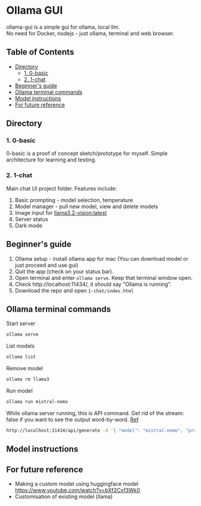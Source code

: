 # Ollama GUI
ollama-gui is a simple gui for ollama, local llm.  
No need for Docker, nodejs - just ollama, terminal and web browser.  

## Table of Contents
- [Directory](#directory)
  - [1. 0-basic](#1-0-basic)
  - [2. 1-chat](#2-1-chat)
- [Beginner's guide](#beginners-guide)
- [Ollama terminal commands](#ollama-terminal-commands)
- [Model instructions](#model-instructions)
- [For future reference](#for-future-reference)

## Directory
### 1. 0-basic
0-basic is a proof of concept sketch/prototype for myself. Simple architecture for learning and testing.
### 2. 1-chat
Main chat UI project folder. Features include:
1) Basic prompting - model selection, temperature
2) Model manager - pull new model, view and delete models
3) Image input for [llama3.2-vision:latest](https://ollama.com/library/llama3.2-vision)
4) Server status
5) Dark mode

## Beginner's guide
1. Ollama setup - install ollama app for mac (You can download model or just proceed and use gui)
2. Quit the app (check on your status bar). 
3. Open terminal and enter `ollama serve`. Keep that terminal window open.
4. Check http://localhost:11434/, it should say "Ollama is running".
5. Download the repo and open `1-chat/index.html`

## Ollama terminal commands
Start server
```bash
ollama serve
```
List models
```bash
ollama list
```
Remove model
```bash
ollama rm llama3
```
Run model
```bash
ollama run mistral-nemo
```
While ollama server running, this is API command. Get rid of the stream: false if you want to see the output word-by-word. [Ref](https://dev.to/jayantaadhikary/using-the-ollama-api-to-run-llms-and-generate-responses-locally-18b7)
```bash
http://localhost:11434/api/generate -d '{ "model": "mistral-nemo", "prompt": "What is water made of?", "stream": false }'
```

## Model instructions

## For future reference
- Making a custom model using huggingface model https://www.youtube.com/watch?v=bXf2Cxf3Wk0
- Customisation of existing model (llama) 
